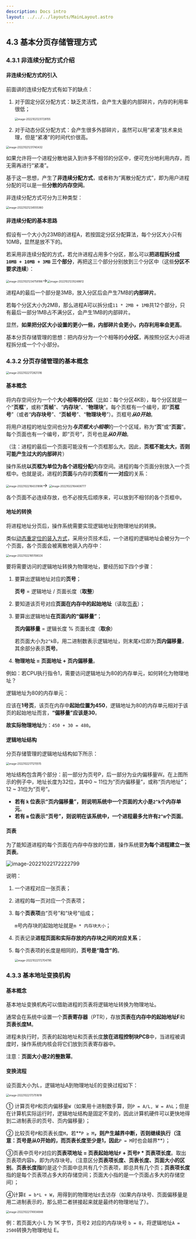 ```yaml
---
description: Docs intro
layout: ../../../layouts/MainLayout.astro
---
```


## 4.3 基本分页存储管理方式

### 4.3.1 非连续分配方式介绍

#### 非连续分配方式的引入

前面讲的连续分配方式有如下的缺点：

1. 对于固定分区分配方式：缺乏灵活性，会产生大量的内部碎片，内存的利用率很低；

   <img src="https://images.drshw.tech/images/notes/image-20221021231728155.png" alt="image-20221021231728155" style="zoom:50%;" />

2. 对于动态分区分配方式：会产生很多外部碎片，虽然可以用“紧凑”技术来处理，但是“紧凑”的时间代价很高。

<img src="https://images.drshw.tech/images/notes/image-20221021231740432.png" alt="image-20221021231740432" style="zoom:50%;" />

如果允许将一个进程分散地装入到许多不相邻的分区中，便可充分地利用内存，而无需再进行“紧凑”。

基于这一思想，产生了**非连续分配方式**，或者称为“离散分配方式”，即为用户进程分配的可以是一些**分散的内存空间**。

非连续分配方式可分为三种类型：

<img src="https://images.drshw.tech/images/notes/image-20221021234555360.png" alt="image-20221021234555360" style="zoom:50%;" />

#### 非连续分配的基本思路

假设有一个大小为23MB的进程A，若按固定分区分配算法，每个分区大小只有10MB，显然是放不下的。

若采用非连续分配的方式，若允许进程占用多个分区，那么可以**把进程拆分成 `10MB + 10MB + 3MB` 三个部分**，再把这三个部分分别放到三个分区中（这些**分区不要求连续**）：

<img src="https://images.drshw.tech/images/notes/image-20221021234758186.png" alt="image-20221021234758186" style="zoom:50%;" />→<img src="https://images.drshw.tech/images/notes/image-20221021235248612.png" alt="image-20221021235248612" style="zoom:50%;" />

进程A的最后一个部分是3MB，放入分区后会产生7MB的**内部碎片**。

若每个分区大小为2MB，那么进程A可以拆分成`11 * 2MB + 1MB`共12个部分，只有最后一部分1MB占不满分区，会产生1MB的内部碎片。

显然，**如果把分区大小设置的更小一些，内部碎片会更小，内存利用率会更高**。

基本分页存储管理的思想：把内存分为一个个相等的**小分区**，再按照分区大小将进程拆分成一个个小部分。

### 4.3.2 分页存储管理的基本概念

<img src="https://images.drshw.tech/images/notes/image-20221022172821316.png" alt="image-20221022172821316" style="zoom:50%;" />

#### 基本概念

将内存空间分为一个个**大小相等的分区**（比如：每个分区4KB），每个分区就是一个“**页框**”，或称“**页帧**”、“**内存块**”、“**物理块**”。每个页框有一个编号，即“**页框号**”（或者“**内存块号**”、“**页帧号**”、“**物理块号**”）。页框号***从0开始***。

将用户进程的地址空间也分为***与页框大小相等***的一个个区域，称为“**页**”或“**页面**”。每个页面也有一个编号，即“页号”，页号也是***从0开始***。

（注：进程的最后一个页面可能没有一个页框那么大。因此，**页框不能太大，否则可能产生过大的内部碎片**）

操作系统**以页框为单位为各个进程分配**内存空间。进程的每个页面分别放入一个页框中。也就是说，进程的**页面**与内存的**页框**有**一一对应**的关系：

<img src="https://images.drshw.tech/images/notes/image-20221022164331896.png" alt="image-20221022164331896" style="zoom:50%;" />→ <img src="https://images.drshw.tech/images/notes/image-20221022164408777.png" alt="image-20221022164408777" style="zoom:50%;" />

各个页面不必连续存放，也不必按先后顺序来，可以放到不相邻的各个页框中。

#### 地址的转换

将进程地址分页后，操作系统需要实现逻辑地址到物理地址的转换。

类似[动态重定位的装入方式](https://docs.drshw.tech/os/4/1/#%E5%8A%A8%E6%80%81%E9%87%8D%E5%AE%9A%E4%BD%8D)，采用分页技术后，一个进程的逻辑地址会被分为一个个页面，各个页面会被离散地装入内存中：

<img src="https://images.drshw.tech/images/notes/image-20221022165158024.png" alt="image-20221022165158024" style="zoom:50%;" />

要将需要访问的逻辑地址转换为物理地址，要经历如下四个步骤：

1. 要算出逻辑地址对应的**页号**；

   **页号** = 逻辑地址 / 页面长度（**取整**）

2. 要知道该页号对应**页面在内存中的起始地址**（读取[页表](https://docs.drshw.tech/os/4/3/#%E9%A1%B5%E8%A1%A8)）；

3. 要算出逻辑地址**在页面内的“偏移量”**；

   **页内偏移量** = 逻辑长度 % 页面长度（**取余**）

   若页面大小为`2^k`B，用二进制数表示逻辑地址，则末尾`k`位即为**页内偏移量**，其余部分表示**页号**。

4. **物理地址 = 页面地址 + 页内偏移量**。

例如：若CPU执行指令1，需要访问逻辑地址为80的内存单元，如何转化为物理地址？

逻辑地址为80的内存单元：

应该在**1号页**，该页在内存中**起始位置为450**，逻辑地址为80的内存单元相对于该页的起始地址而言，**“偏移量”应该是30**。

**故实际物理地址**为：`450 + 30 = 480`。

#### 逻辑地址结构

分页存储管理的逻辑地址结构如下所示：

<img src="https://images.drshw.tech/images/notes/image-20221022171215515.png" alt="image-20221022171215515" style="zoom:50%;" />

地址结构包含两个部分：前一部分为页号P，后一部分为业内偏移量W。在上图所示的例子中，地址长度为32位，其中0 ~ 11位为“页内偏移量”，或称“页内地址”；12 ~ 31位为“页号”。

+ **若有 `k` 位表示“页内偏移量”，则说明系统中一个页面的大小是`2^k`个内存单元**。
+ **若有 `m` 位表示“页号”，则说明在该系统中，一个进程最多允许有`2^m`个页面**。

#### 页表

为了能知道进程的每个页面在内存中存放的位置，操作系统要**为每个进程建立一张页表**。

![image-20221022172222799](https://images.drshw.tech/images/notes/image-20221022172222799.png)

说明：

1. 一个进程对应一张页表；

2. 进程的每一页对应一个页表项；

3. 每个**页表项**由“页号”和“块号”组成；

   `m`号内存块的起始地址就是`m * 内存块大小`；

4. 页表记录**进程页面和实际存放的内存块之间的对应关系**；

5. 每个页表项的长度是相同的，**页号是“隐含”的**。

   <img src="https://images.drshw.tech/images/notes/image-20221022172704795.png" alt="image-20221022172704795" style="zoom:50%;" />

### 4.3.3 基本地址变换机构

#### 基本概念

基本地址变换机构可以借助进程的页表将逻辑地址转换为物理地址。

通常会在系统中设置一个**页表寄存器**（PTR），存放**页表在内存中的起始地址F**和**页表长度M**。 

进程未执行时，页表的起始地址和页表长度**放在进程控制块PCB**中，当进程被调度时，操作系统内核会将它们放到页表寄存器中。

注意：**页面大小是2的整数幂**。

#### 变换流程

设页面大小为L，逻辑地址A到物理地址E的变换过程如下：

<img src="https://images.drshw.tech/images/notes/image-20221022173751619.png" alt="image-20221022173751619" style="zoom:50%;" />

① 计算页号`P`和页内偏移量`W`（如果用十进制数手算，则`P = A/L, W = A%L`；但是在计算机实际运行时，逻辑地址结构是固定不变的，因此计算机硬件可以更快地得到二进制表示的页号、页内偏移量）；

② 比较页号`P`和页表长度`M`，若**`P ≥ M`**，则产生越界中断，否则继续执行（注意：页号是从0开始的，而页表长度至少是1，因此**`P = M`时也会越界**）；

③页表中页号`P`对应的**页表项地址 = 页表起始地址`F` + 页号`P` * 页表项长度**。取出页表项内容`b`，即为内存块号。（注意区分**页表项长度、页表长度、页面大小的区别**。**页表长度指**的是这个页面中总共有几个页表项，即总共有几个页；**页表项长度**指的是每个页表项占多大的存储空间；页面大小指的是一个页面占多大的存储空间）；

④计算`E = b*L + W`，用得到的物理地址`E`去访存（如果内存块号、页面偏移量是用二进制表示的，那么把二者拼接起来就是最终的物理地址了）。

<img src="https://images.drshw.tech/images/notes/image-20221022174934848.png" alt="image-20221022174934848" style="zoom:50%;" />

例：若页面大小 L 为 1K 字节，页号2 对应的内存块号 `b = 8`，将逻辑地址`A = 2500`转换为物理地址 E。

